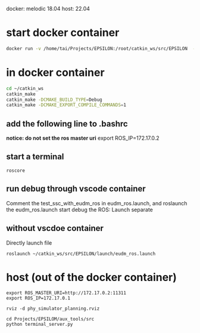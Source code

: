 docker: melodic 18.04
host: 22.04

# start docker container
```bash
docker run -v /home/tai/Projects/EPSILON:/root/catkin_ws/src/EPSILON  -v /home/tai/Projects/EPSILON/.vscode/.vscode-server:/root/.vscode-server -v /home/tai/Projects/EPSILON/.vscode:/root/catkin_ws/.vscode -v /home/tai/Projects/EPSILON/.vscode/.bashrc:/root/.bashrc -e ROS_IP=172.17.0.2 -i -d epsilon:latest bash
```

# in docker container
```bash
cd ~/catkin_ws
catkin_make
catkin_make -DCMAKE_BUILD_TYPE=Debug
catkin_make -DCMAKE_EXPORT_COMPILE_COMMANDS=1
```

## add the following line to .bashrc
**notice: do not set the ros master uri**
export ROS_IP=172.17.0.2


## start a terminal
```
roscore
```

## run debug through vscode container
Comment the test_ssc_with_eudm_ros in eudm_ros.launch, and roslaunch the  eudm_ros.launch
start debug the ROS: Launch separate


## without vscdoe container
Directly launch file
```
roslaunch ~/catkin_ws/src/EPSILON/launch/eudm_ros.launch
```

# host (out of the docker container)
```
export ROS_MASTER_URI=http://172.17.0.2:11311
export ROS_IP=172.17.0.1

rviz -d phy_simulator_planning.rviz

cd Projects/EPSILOM/aux_tools/src
python terminal_server.py
```
